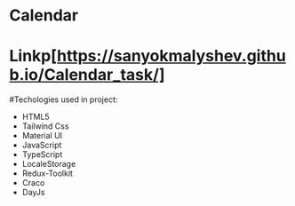 # Calendar 

# Linkp[https://sanyokmalyshev.github.io/Calendar_task/]

#Techologies used in project:
* HTML5
* Tailwind Css
* Material UI
* JavaScript
* TypeScript
* LocaleStorage
* Redux-Toolkit
* Craco
* DayJs
